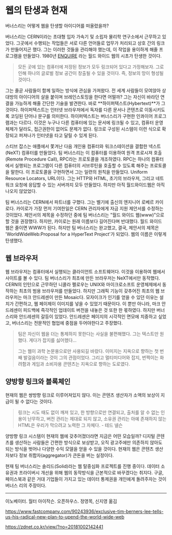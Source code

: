 # 웹의 탄생과 현재



버너스리는 어떻게 웹을 탄생할 아이디어를 떠올렸을까?

버너스리는 CERN이라는 초대형 입자 가속기 및 소립자 물리학 연구소에서 근무하고 있었다. 그곳에서 수행되는 작업들은 서로 다른 언어들로 업무가 처리되고 상호 간의 링크가 만들어지곤 했다. 그는 이러한 것들을 관리해야 했는데, 이 작업을 용이하게 해줄 프로그램을 만들었다. 1980년 [ENQUIRE](https://en.wikipedia.org/wiki/ENQUIRE) 라는 월드 와이드 웹의 시초가 탄생한 것이다.

> 모든 곳에 있는 컴퓨터에 저장된 정보가 모두 링크되어 있다고 가정해보자. 그로 인해 하나의 글로벌 정보 공간이 창출될 수 있을 것이다. 즉, 정보의 망이 형성될 것이다.

그는 줄곧 사람들이 함께 일하는 방식에 관심을 가져왔다. 전 세계 사람들이 모여앉아 상대방의 아이디어의 살을 붙이며 브레인스토밍을 한다면 어떨까? 그는 자신이 바라던 연결을 가능하게 해줄 간단한 기술을 발견한다. 바로 **하이퍼텍스트(Hybertext)**가 그것이다. 하이퍼텍스트는 인터넷 브라우저에서 독자를 다른 문서나 콘텐츠로 이동시키도록 코딩된 단어나 문구를 의미한다. 하이퍼텍스트는 버너스리가 구현한 인콰이어 프로그램과는 다르다. 이것은 누구나 다른 컴퓨터에 있는 문서에 링크될 수 있고, 컴퓨터 운영 체제가 달라도, 접근권한이 없어도 문제가 없다. 링크로 구성된 시스템이 이런 식으로 확장되고 퍼져나가 인터넷을 타고 달릴 수 있게 된다. 

스티브 잡스는 애플에서 쫓겨난 다음 개인용 컴퓨터와 워크스테이션을 결합한 넥스트(NeXT) 컴퓨터를 만들었다. 팀 버너스리는 이 컴퓨터를 이용하여 원격 프로시져 호출(Remote Procedure Call), RPC라는 프로토콜을 개조하였다. RPC는 하나의 컴퓨터에서 실행되는 프로그램이 다른 컴퓨터의 서브루틴을 호출할 수 있도록 해주는 프로토콜을 말한다. 이 프로토콜을 구현하면서 그는 일련의 원칙을 만들었다. Uniform Resource Locators, URL이다.  그는 HTTP와 HTML, 초기의 브라우저, 그리고 네트워크 요청에 응답할 수 있는 서버까지 모두 만들었다. 하지만 아직 월드와이드웹은 아직 나오지 않았었다.

팀 버너스리는 CERN에서 파트너를 구했다. 그는 벨기에 출신의 엔지니어 로베르 카이로다. 카이로가 가장 먼저 기여한일은 CERN 관리자에게 자금 지원 제안서를 수정하는 것이었다. 제안서의 제목을 수정하던 중에 팀 버너스리는 "월드 와이드 웹(www)"으로 할 것을 권장했다. 하지만, 카이로는 원래 이름보다 길어진다며 반대했다. 월드 와이드 웹은 줄이면 WWW가 된다. 하지만 팀 버너스리는 완고했고, 결국, 제안서의 제목은 'WorldWideWeb:Proposal for a HyperText Project'가 되었다. 웹의 이름은 이렇게 탄생했다.



## 웹 브라우저

웹 브라우저는 컴퓨터에서 실행되는 클라이언트 소프트웨어다. 이것을 이용하여 웹에서 사이트를 볼 수 있다. 팀 버너스리가 최초에 만든 브라우저는 NeXT에서만 동작했다. CERN의 인턴으로 근무하던 니콜라 펠로우는 UNIX와 마이크로소프트 운영체제에서 동작하는 최초의 범용 브라우저를 만들었다. 하지만 그래픽 기능이 갖추어진 최초의 웹 브라우저는 마크 안드레센이 만든 Mosaic다. 모자이크가 인기를 얻을 수 있던 이유는 설치가 간편하고, 웹 페이제이 이미지를 넣을 수 있었기 때문이다. 이 뿐만 아니라, 마크 안드레센이 피드백에 즉각적인 업데이트 버전을 내놓은 것 또한 한 몫하였다. 하지만 버너스리와 안드레센의 갈등이 있었다. 안드레센은 페이지의 시각적인 면모에 치중하고 싶었고, 버너스리는 전문적인 협업에 중점을 두어야한다고 주장했다. 

> 팀은 자신이 웹을 더는 통제하지 못한다는 사실을 불편해했다. 그는 텍스트만 원했다. 게다가 잡지를 싫어헸다... 
>
> 그는 웹이 과학 논문용으로만 사용되길 바랐다. 이미지는 지옥으로 향하는 첫 번째 발걸음이라는 것이 그의 관점이었다. 그리고 멀티미디어와 잡지, 번쩍이는 화려함과 게임과 소비자용 콘텐츠는 지옥으로 향하는 도로였다.



## 양방향 링크와 블록체인

현재의 웹은 쌍방향 링크로 이루어져있지 않다. 이는 콘텐츠 생산자가 소액의 보상이 지급이 될 수 없다는 것이다. 

>링크는 시도 때도 없이 깨져 있고, 한 방향으로만 연결되고, 출처를 알 수 없는 인용이 난무하고, 버전 관리는 제대로 되지 않고, 소유권 관리는 아예 존재하지 않는 HTML은 우리가 막으려고 노력한 그 자체다. - 테드 넬슨

양방향 링크 시스템이 현재의 웹에 갖추어졌더라면 지금은 어떤 모습일까? 디지털 콘텐츠를 생산하는 사람들은 간편한 방식으로 보상받고, 오직 광고주에만 의존하지 않아도 되는 방식을 벗어나 다양한 수익 모델을 얻을 수 있을 것이다. 현재의 웹은 콘텐츠 생산자보다 정보 취합자(aggregator)가 큰돈을 버는 실정이다. 

현재 팀 버너스리는 솔리드(Solid)라는 웹 탈중심화 프로젝트를 진행 중이다. 데이터 소유권과 프라이버시 개선을 위해 웹의 동작방식을 근본적으로 바꾸겠다는 취지다. 구글, 페이스북과 같은 거대 기업들이 가지고 있는 데이터 통제권을 개인에게 돌려주자는 것이 버너스 리의 주장이다.



----

이노베이터. 월터 아이작슨. 오픈하우스. 정영목, 신지영 옮김

https://www.fastcompany.com/90243936/exclusive-tim-berners-lee-tells-us-his-radical-new-plan-to-upend-the-world-wide-web

https://zdnet.co.kr/view/?no=20181002142441

 
